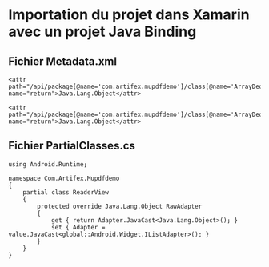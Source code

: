# Importation du projet dans Xamarin avec un projet Java Binding

## Fichier Metadata.xml

	<attr path="/api/package[@name='com.artifex.mupdfdemo']/class[@name='ArrayDeque.AscendingDequeIterator']/method[@name='next']" name="return">Java.Lang.Object</attr>

	<attr path="/api/package[@name='com.artifex.mupdfdemo']/class[@name='ArrayDeque.DescendingDequeIterator']/method[@name='next']" name="return">Java.Lang.Object</attr>

## Fichier PartialClasses.cs

	using Android.Runtime;

	namespace Com.Artifex.Mupdfdemo
	{
	    partial class ReaderView
	    {
	        protected override Java.Lang.Object RawAdapter
	        {
	            get { return Adapter.JavaCast<Java.Lang.Object>(); }
	            set { Adapter = value.JavaCast<global::Android.Widget.IListAdapter>(); }
	        }
	    }
	}